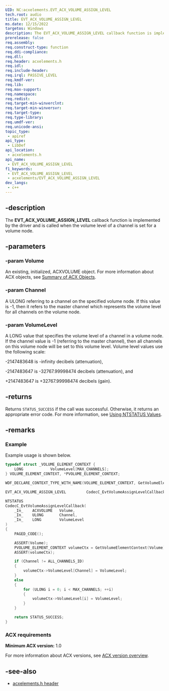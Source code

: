 ```yaml
---
UID: NC:acxelements.EVT_ACX_VOLUME_ASSIGN_LEVEL
tech.root: audio
title: EVT_ACX_VOLUME_ASSIGN_LEVEL
ms.date: 12/15/2022
targetos: Windows
description: The EVT_ACX_VOLUME_ASSIGN_LEVEL callback function is implemented by the driver and is called when the volume level of a channel is set for a volume node.
prerelease: false
req.assembly: 
req.construct-type: function
req.ddi-compliance: 
req.dll: 
req.header: acxelements.h
req.idl: 
req.include-header: 
req.irql: PASSIVE_LEVEL
req.kmdf-ver: 
req.lib: 
req.max-support: 
req.namespace: 
req.redist: 
req.target-min-winverclnt: 
req.target-min-winversvr: 
req.target-type: 
req.type-library: 
req.umdf-ver: 
req.unicode-ansi: 
topic_type:
 - apiref
api_type:
 - LibDef
api_location:
 - acxelements.h
api_name:
 - EVT_ACX_VOLUME_ASSIGN_LEVEL
f1_keywords:
 - EVT_ACX_VOLUME_ASSIGN_LEVEL
 - acxelements/EVT_ACX_VOLUME_ASSIGN_LEVEL
dev_langs:
 - c++
---
```


## -description

The **EVT_ACX_VOLUME_ASSIGN_LEVEL** callback function is implemented by the driver and is called when the volume level of a channel is set for a volume node.

## -parameters

### -param Volume

An existing, initialized, ACXVOLUME object. For more information about ACX objects, see [Summary of ACX Objects](/windows-hardware/drivers/audio/acx-summary-of-objects).

### -param Channel

A ULONG referring to a channel on the specified volume node. If this value is -1, then it refers to the master channel which represents the volume level for all channels on the volume node.

### -param VolumeLevel

A LONG value that specifies the volume level of a channel in a volume node. If the channel value is -1 (referring to the master channel), then all channels on this volume node will be set to this volume level. Volume level values use the following scale:

-2147483648 is -infinity decibels (attenuation),

-2147483647 is -32767.99998474 decibels (attenuation), and

+2147483647 is +32767.99998474 decibels (gain).

## -returns

Returns `STATUS_SUCCESS` if the call was successful. Otherwise, it returns an appropriate error code. For more information, see [Using NTSTATUS Values](/windows-hardware/drivers/kernel/using-ntstatus-values).

## -remarks

### Example

Example usage is shown below.

```cpp
typedef struct _VOLUME_ELEMENT_CONTEXT {
    LONG            VolumeLevel[MAX_CHANNELS];
} VOLUME_ELEMENT_CONTEXT, *PVOLUME_ELEMENT_CONTEXT;

WDF_DECLARE_CONTEXT_TYPE_WITH_NAME(VOLUME_ELEMENT_CONTEXT, GetVolumeElementContext)

EVT_ACX_VOLUME_ASSIGN_LEVEL         CodecC_EvtVolumeAssignLevelCallback;

NTSTATUS
CodecC_EvtVolumeAssignLevelCallback(
    _In_    ACXVOLUME   Volume,
    _In_    ULONG       Channel,
    _In_    LONG        VolumeLevel
)
{
    PAGED_CODE();

    ASSERT(Volume);
    PVOLUME_ELEMENT_CONTEXT volumeCtx = GetVolumeElementContext(Volume);
    ASSERT(volumeCtx);

    if (Channel != ALL_CHANNELS_ID)
    {
        volumeCtx->VolumeLevel[Channel] = VolumeLevel;
    }
    else
    {
        for (ULONG i = 0; i < MAX_CHANNELS; ++i)
        {
            volumeCtx->VolumeLevel[i] = VolumeLevel;
        }
    }

    return STATUS_SUCCESS;
}
```

### ACX requirements

**Minimum ACX version:** 1.0

For more information about ACX versions, see [ACX version overview](/windows-hardware/drivers/audio/acx-version-overview).

## -see-also

- [acxelements.h header](index.md)
